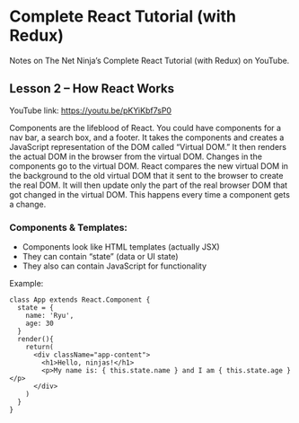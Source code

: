 # Complete React Tutorial (with Redux)

Notes on The Net Ninja’s Complete React Tutorial (with Redux) on YouTube.

## Lesson 2 – How React Works

YouTube link: https://youtu.be/pKYiKbf7sP0

Components are the lifeblood of React. You could have components for a nav bar, a search box, and a footer. It takes the components and creates a JavaScript representation of the DOM called “Virtual DOM.” It then renders the actual DOM in the browser from the virtual DOM. Changes in the components go to the virtual DOM. React compares the new virtual DOM in the background to the old virtual DOM that it sent to the browser to create the real DOM. It will then update only the part of the real browser DOM that got changed in the virtual DOM. This happens every time a component gets a change.

### Components & Templates:
* Components look like HTML templates (actually JSX)
* They can contain “state” (data or UI state)
* They also can contain JavaScript for functionality

Example:

```
class App extends React.Component {
  state = {
    name: 'Ryu',
    age: 30
  }
  render(){
    return(
      <div className="app-content">
        <h1>Hello, ninjas!</h1>
        <p>My name is: { this.state.name } and I am { this.state.age }</p>
      </div>
    )
  }
}
```